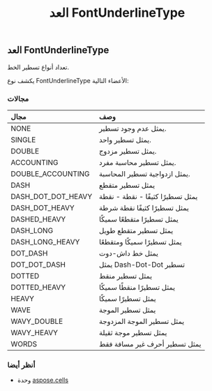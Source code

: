﻿---
title: العد FontUnderlineType
second_title: Aspose.Cells for Python via .NET API المراجع
description:
type: docs
weight: 2090
url: /ar/python-net/aspose.cells/fontunderlinetype/
is_root: false
---
##  العد FontUnderlineType
تعداد أنواع تسطير الخط.



يكشف نوع FontUnderlineType الأعضاء التالية:

###  مجالات
| مجال| وصف|
| :- | :- |
| NONE | يمثل عدم وجود تسطير.|
| SINGLE | يمثل تسطير واحد.|
| DOUBLE | يمثل تسطير مزدوج.|
| ACCOUNTING | يمثل تسطير محاسبة مفرد.|
| DOUBLE_ACCOUNTING | يمثل ازدواجية تسطير المحاسبة.|
| DASH | يمثل تسطير متقطع|
| DASH_DOT_DOT_HEAVY | يمثل تسطيرًا كثيفًا - نقطة - نقطة|
| DASH_DOT_HEAVY | يمثل تسطيرًا كثيفًا نقطة شرطة|
| DASHED_HEAVY | يمثل تسطيرًا متقطعًا سميكًا|
| DASH_LONG | يمثل تسطير متقطع طويل|
| DASH_LONG_HEAVY | يمثل تسطيرًا سميكًا ومتقطعًا|
| DOT_DASH | يمثل خط داش-دوت|
| DOT_DOT_DASH | يمثل Dash-Dot-Dot تسطير|
| DOTTED |يمثل تسطير منقط|
| DOTTED_HEAVY | يمثل تسطيرًا منقطًا سميكًا|
| HEAVY | يمثل تسطيرًا سميكًا|
| WAVE | يمثل تسطير الموجة|
| WAVY_DOUBLE | يمثل تسطير الموجة المزدوجة|
| WAVY_HEAVY | يمثل تسطير موجة ثقيلة|
| WORDS | يمثل تسطير أحرف غير مسافة فقط|



###  أنظر أيضا
* وحدة [aspose.cells](..)

